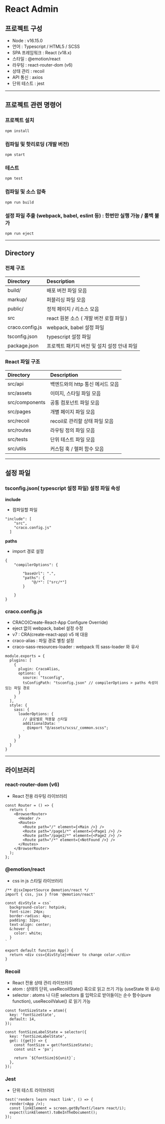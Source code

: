 # React Admin

## 프로젝트 구성
- Node : v16.15.0
- 언어 : Typescript / HTML5 / SCSS
- SPA 프레임워크 : React (v18.x)
- 스타일 : @emotion/react
- 라우팅 : react-router-dom (v6)
- 상태 관리 : recoil
- API 통신 : axios
- 단위 테스트 : jest

------------------

## 프로젝트 관련 명령어

### 프로젝트 설치
```
npm install
```

### 컴파일 및 핫리로딩 (개발 버전)
```
npm start
```

### 테스트
```
npm test
```

### 컴파일 및 소스 압축
```
npm run build
```

### 설정 파일 추출 (webpack, babel, eslint 등) : 한번만 실행 가능 / 롤백 불가
```
npm run eject
```

------------------

## Directory

### 전체 구조
| Directory       | Description                 |
|:----------------|:----------------------------|
| build/          | 배포 버전 파일 모음                 |
| markup/         | 퍼블리싱 파일 모음                  |
| public/         | 정적 페이지 / 리소스 모음             |
| src             | react 원본 소스 ( 개발 버전 로컬 파일 ) |
| craco.config.js | webpack, babel 설정 파일        |
| tsconfig.json   | typescript 설정 파일            |
| package.json    | 프로젝트 패키지 버전 및 설치 설정 안내 파일   |

### React 파일 구조
| Directory      | Description          |
|:---------------|:---------------------|
| src/api        | 백엔드와의 http 통신 메서드 모음 |
| src/assets     | 이미지, 스타일 파일 모음       |
| src/components | 공통 컴포넌트 파일 모음        |
| src/pages      | 개별 페이지 파일 모음         |
| src/recoil     | recoil로 관리할 상태 파일 모음 |
| src/routes     | 라우팅 정의 파일 모음         |
| src/tests      | 단위 테스트 파일 모음         |
| src/utils      | 커스텀 훅 / 헬퍼 함수 모음     |

------------------

## 설정 파일

### tsconfig.json( typescript 설정 파일) 설정 파일 속성

**include**
- 컴파일할 파일

```
"include": [
    "src",
    "craco.config.js"
  ]
```

**paths**
- import 경로 설정

```
{
    "compilerOptions": {
        
        "baseUrl": ".",
        "paths": {
            "@/*": ["src/*"]
        }
        
    }
}
```

### craco.config.js
- CRACO(Create-React-App Configure Override)
- eject 없이 webpack, babel 설정 수정
- v7 : CRA(create-react-app) v5 에 대응
- craco-alias : 파일 경로 별칭 설정
- craco-sass-resources-loader : webpack 의 sass-loader 와 유사

```
module.exports = {
  plugins: [
    {
      plugin: CracoAlias,
      options: {
        source: "tsconfig",
        tsConfigPath: "tsconfig.json" // compilerOptions > paths 속성이 있는 파일 경로
      }
    }
  ],
  style: {
    sass: {
      loaderOptions: {
        // 글로벌로 적용할 스타일
        additionalData: `
          @import "@/assets/scss/_common.scss";
        `
      }
    }
  }
}
```
------------------

## 라이브러리

### react-router-dom (v6)
- React 전용 라우팅 라이브러리

```
const Router = () => {
  return (
    <BrowserRouter>
      <Header />
      <Routes>
        <Route path="/" element={<Main />} />
        <Route path="/page1/*" element={<Page1 />} />
        <Route path="/page2/*" element={<Page2 />} />
        <Route path="/*" element={<NotFound />} />
      </Routes>
    </BrowserRouter>
  );
};
```

### @emotion/react
- css in js 스타일 라이브러리

```
/** @jsxImportSource @emotion/react */
import { css, jsx } from '@emotion/react'

const divStyle = css`
  background-color: hotpink;
  font-size: 24px;
  border-radius: 4px;
  padding: 32px;
  text-align: center;
  &:hover {
    color: white;
  }
`

export default function App() {
  return <div css={divStyle}>Hover to change color.</div>
}
```

### Recoil
- React 전용 상태 관리 라이브러리
- atom : 상태의 단위, useRecoilState() 훅으로 읽고 쓰기 가능 (useState 와 유사)
- selector : atoms 나 다른 selectors 를 입력으로 받아들이는 순수 함수(pure function), useRecoilValue() 로 읽기 가능

```
const fontSizeState = atom({
  key: 'fontSizeState',
  default: 14,
});

const fontSizeLabelState = selector({
  key: 'fontSizeLabelState',
  get: ({get}) => {
    const fontSize = get(fontSizeState);
    const unit = 'px';

    return `${fontSize}${unit}`;
  },
});
```

### Jest
- 단위 테스트 라이브러리

```
test('renders learn react link', () => {
  render(<App />);
  const linkElement = screen.getByText(/learn react/i);
  expect(linkElement).toBeInTheDocument();
});
```
